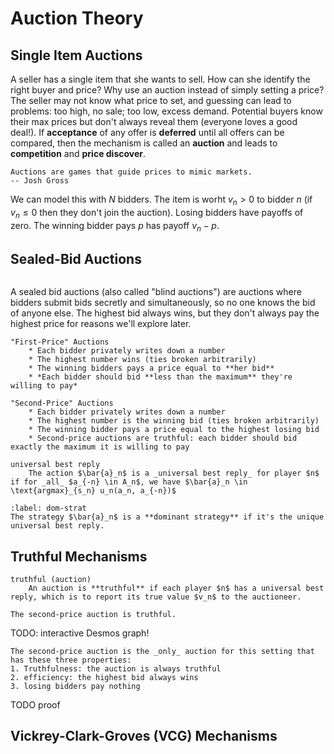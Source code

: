 # Auction Theory

## Single Item Auctions

A seller has a single item that she wants to sell. How can she identify the right buyer and price? Why use an auction instead of simply setting a price? The seller may not know what price to set, and guessing can lead to problems: too high, no sale; too low, excess demand. Potential buyers know their max prices but don't always reveal them (everyone loves a good deal!). If **acceptance** of any offer is **deferred** until all offers can be compared, then the mechanism is called an **auction** and leads to **competition** and **price discover**.

```{epigraph}
Auctions are games that guide prices to mimic markets.
-- Josh Gross
```

We can model this with $N$ bidders. The item is worht $v_n > 0$ to bidder $n$ (if $v_n \leq 0$ then they don't join the auction). Losing bidders have payoffs of zero. The winning bidder pays $p$ has payoff $v_n - p$.


## Sealed-Bid Auctions
```{index} sealed-bid auctions
```

A sealed bid auctions (also called "blind auctions") are auctions where bidders submit bids secretly and simultaneously, so no one knows the bid of anyone else. The highest bid always wins, but they don't always pay the highest price for reasons we'll explore later.

```{glossary}
"First-Price" Auctions
    * Each bidder privately writes down a number
    * The highest number wins (ties broken arbitrarily)
    * The winning bidders pays a price equal to **her bid**
    * *Each bidder should bid **less than the maximum** they're willing to pay*

"Second-Price" Auctions
    * Each bidder privately writes down a number
    * The highest number is the winning bid (ties broken arbitrarily)
    * The winning bidder pays a price equal to the highest losing bid
    * Second-price auctions are truthful: each bidder should bid exactly the maximum it is willing to pay

universal best reply
    The action $\bar{a}_n$ is a _universal best reply_ for player $n$ if for _all_ $a_{-n} \in A_n$, we have $\bar{a}_n \in \text{argmax}_{s_n} u_n(a_n, a_{-n})$
````

```{prf:remark}
:label: dom-strat
The strategy $\bar{a}_n$ is a **dominant strategy** if it's the unique universal best reply.
```

## Truthful Mechanisms


```{glossary}
truthful (auction)
    An auction is **truthful** if each player $n$ has a universal best reply, which is to report its true value $v_n$ to the auctioneer.
```

```{prf:proposition}
The second-price auction is truthful.
```

TODO: interactive Desmos graph!

```{prf:proposition}
The second-price auction is the _only_ auction for this setting that has these three properties:
1. Truthfulness: the auction is always truthful
2. efficiency: the highest bid always wins
3. losing bidders pay nothing
```

TODO proof

## Vickrey-Clark-Groves (VCG) Mechanisms
```{index} Vickrey-Clark-Groves (VCG) Mechanisms
```
